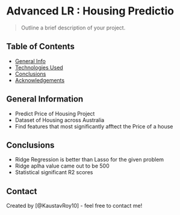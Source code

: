 # Advanced LR : Housing Predictio
> Outline a brief description of your project.


## Table of Contents
* [General Info](#general-information)
* [Technologies Used](#technologies-used)
* [Conclusions](#conclusions)
* [Acknowledgements](#acknowledgements)

<!-- You can include any other section that is pertinent to your problem -->

## General Information
- Predict Price of Housing Project
- Dataset of Housing across Australia
- Find features that most significantly afftect the Price of a house


<!-- You don't have to answer all the questions - just the ones relevant to your project. -->

## Conclusions
- Ridge Regression is better than Lasso for the given problem
- Ridge aplha value came out to be 500
- Statistical significant R2 scores


<!-- You don't have to answer all the questions - just the ones relevant to your project. -->


## Contact
Created by [@KaustavRoy10] - feel free to contact me!
